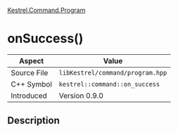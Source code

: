 [Kestrel.Command.Program](index)
# onSuccess()
| Aspect | Value |
| --- | --- |
| Source File | `libKestrel/command/program.hpp` |
| C++ Symbol | `kestrel::command::on_success` |
| Introduced | Version 0.9.0 |
## Description

